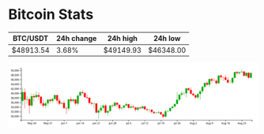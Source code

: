 # Bitcoin Stats

BTC/USDT|24h change|24h high|24h low|
|---|---|---|---|
|$48913.54|3.68%|$49149.93|$46348.00|

<img src="./chart.svg">
